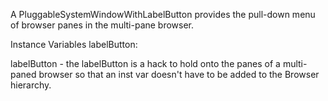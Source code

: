 A PluggableSystemWindowWithLabelButton provides the pull-down menu of browser panes in the multi-pane browser.

Instance Variables
	labelButton:		<BrowserPaneButtonMorph>

labelButton
	- the labelButton is a hack to hold onto the panes of a multi-paned browser so that an inst var doesn't have to be added to the Browser hierarchy.

